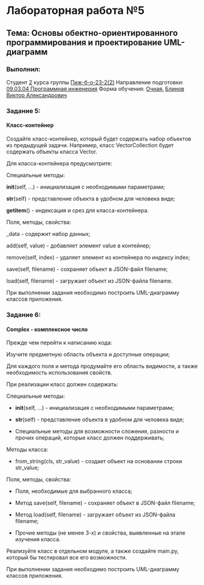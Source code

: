 <h1> Лабораторная работа №5 </h1>
<h2>  Тема: Основы обектно-ориентированного программирования и проектирование UML-диаграмм </h2>
<h3>Выполнил:</h3>
Студент <u>2</u> курса группы <u>Пиж-б-о-23-2(2)</u>
Направление подготовки: <u>09.03.04 Программная инженерия</u>
Форма обучения: <u>Очная.</u>
<u>Блинов Виктор Александрович</u>

<h3>Задание 5:</h3>
<h4>Класс-контейнер</h4>
<p>Создайте класс-контейнер, который будет содержать набор объектов из предыдущей задачи. Например, класс VectorCollection будет содержать объекты класса Vector.

Для класса-контейнера предусмотрите:

Специальные методы:

__init__(self, ...) - инициализация с необходимыми параметрами;

__str__(self) - представление объекта в удобном для человека виде;

__getitem__() - индексация и срез для класса-контейнера.

Поля, методы, свойства:

_data - содержит набор данных;

add(self, value) - добавляет элемент value в контейнер;

remove(self, index) - удаляет элемент из контейнера по индексу index;

save(self, filename) - сохраняет объект в JSON-файл filename;

load(self, filename) - загружает объект из JSON-файла filename.

При выполнении задания необходимо построить UML-диаграмму классов приложения.</p>

<h3>Задание 6:</h3>
<h4>Complex - комплексное число</h4>
<p>Прежде чем перейти к написанию кода:
  
Изучите предметную область объекта и доступные операции;

Для каждого поля и метода продумайте его область видимости, а также необходимость использования свойств.

При реализации класс должен содержать:

Специальные методы:

- __init__(self, ...) - инициализация с необходимыми параметрами;
 
- __str__(self) - представление объекта в удобном для человека виде;
 
- Специальные методы для возможности сложения, разности и прочих операций, которые класс должен поддерживать;
 
Методы класса:

- from_string(cls, str_value) - создает объект на основании строки str_value;
 
Поля, методы, свойства:

- Поля, необходимые для выбранного класса;
 
- Метод save(self, filename) - сохраняет объект в JSON-файл filename;
 
- Метод load(self, filename) - загружает объект из JSON-файла filename;
 
- Прочие методы (не менее 3-х) и свойства, выявленные на этапе изучения класса.
 
Реализуйте класс в отдельном модуле, а также создайте main.py, который бы тестировал все его возможности.

При выполнении задания необходимо построить UML-диаграмму классов приложения.</p>



